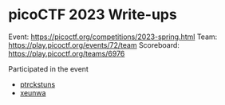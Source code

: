 # picoCTF 2023 Write-ups

Event: https://picoctf.org/competitions/2023-spring.html
Team: https://play.picoctf.org/events/72/team
Scoreboard: https://play.picoctf.org/teams/6976

Participated in the event
- [ptrckstuns](https://github.com/ptrckstuns)
- [xeunwa](https://github.com/xeunwa)